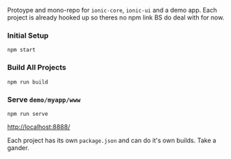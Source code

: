 Protoype and mono-repo for `ionic-core`, `ionic-ui` and a demo app. Each project is already hooked up so theres no npm link BS do deal with for now.


### Initial Setup

    npm start


### Build All Projects

    npm run build


### Serve `demo/myapp/www`

    npm run serve

[http://localhost:8888/](http://localhost:8888/)


Each project has its own `package.json` and can do it's own builds. Take a gander.
